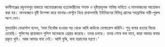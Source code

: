 কালীগঞ্জের রঘুনাথপুর বাজারে আনোয়ারুলের হত্যাকারীদের শনাক্ত ও দৃষ্টান্তমূলক শাস্তির দাবিতে এ মানববন্ধনের আয়োজন করা হয়। মানববন্ধনে বৃষ্টি উপেক্ষা করে ব্যানার-ফেস্টুন নিয়ে রাখালগাছি ইউনিয়নের বিভিন্ন গ্রামের সহস্রাধিক নারী-পুরুষ অংশ নেন।

মুমতারিন ফেরদৌস বলেন, ‘বাবা নিখোঁজ হওয়ার পর থেকে আমি কাউকে দোষারোপ করিনি। শুধু বাবার হত্যার বিচার চেয়েছি। পুলিশের প্রয়োজনে পুলিশ অনেককে গ্রেপ্তার করেছে। তদন্ত চলছে। তদন্ত শেষে বলা যাবে, কারা আমার বাবার প্রকৃত খুনি। আজ আমার বাবা নেই। আমি বুঝি, বাবা হারানোর যন্ত্রণা।’
